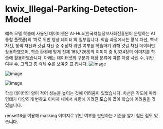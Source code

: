 # kwix_Illegal-Parking-Detection-Model

예측 모델 학습에 사용된 데이터셋은 AI-Hub(한국지능정보사회진흥원이 운영하는 AI 통합 플랫폼)의 ‘차로 위반 영상 데이터’의 일부입니다.
학습 과정에서는 황색 차선, 백색 차선, 청색 차선과 갓길 차선 중 주정차 위반 여부를 학습하기 위해 갓길 차선 데이터만 활용하였으며, 학습 환경에 맞게 전체 165,726장의 이미지 중 5,324장의 이미지를 학습에 활용하였습니다. 아래는 데이터셋의 구분과 해당 분류에 따른 차량 사진 수, 위반 여부 수, 그리고 총 객체 수를 보여준 표 입니다.
![image](https://github.com/user-attachments/assets/c858b2e9-bdaa-452b-a36e-88baa56fa351)

![image](https://github.com/user-attachments/assets/8d211fa0-9ff3-40fe-94c5-e0473e0a5336)


![image](https://github.com/user-attachments/assets/8a46059b-0819-45e9-9d00-ea1f56aa7004)

학습 데이터의 양이 적어 성능을 높이는 것에 어려움이 있었습니다.
차선은 각도에 따라 형태가 다양하게 변하고 이미지 내에서 차량에 가려진 모습이 많아 학습에 어려움을 겪었습니다.

 renset18을 이용해 masking 이미지로 위반 여부를 판단하는 기준을 알기 힘든 점도 있습니다. 
